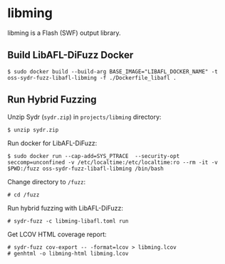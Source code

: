 # libming

libming is a Flash (SWF) output library.

## Build LibAFL-DiFuzz Docker

    $ sudo docker build --build-arg BASE_IMAGE="LIBAFL_DOCKER_NAME" -t oss-sydr-fuzz-libafl-libming -f ./Dockerfile_libafl .

## Run Hybrid Fuzzing

Unzip Sydr (`sydr.zip`) in `projects/libming` directory:

    $ unzip sydr.zip

Run docker for LibAFL-DiFuzz:

    $ sudo docker run --cap-add=SYS_PTRACE  --security-opt seccomp=unconfined -v /etc/localtime:/etc/localtime:ro --rm -it -v $PWD:/fuzz oss-sydr-fuzz-libafl-libming /bin/bash

Change directory to `/fuzz`:

    # cd /fuzz

Run hybrid fuzzing with LibAFL-DiFuzz:

    # sydr-fuzz -c libming-libafl.toml run

Get LCOV HTML coverage report:

    # sydr-fuzz cov-export -- -format=lcov > libming.lcov
    # genhtml -o libming-html libming.lcov
